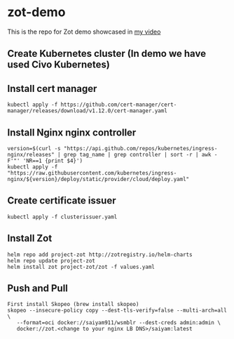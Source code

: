 # zot-demo
This is the repo for Zot demo showcased in [my video](https://youtu.be/zOjOF00aQSY)
## Create Kubernetes cluster (In demo we have used Civo Kubernetes)

## Install cert manager 
`kubectl apply -f https://github.com/cert-manager/cert-manager/releases/download/v1.12.0/cert-manager.yaml`

## Install Nginx nginx controller 
```
version=$(curl -s "https://api.github.com/repos/kubernetes/ingress-nginx/releases" | grep tag_name | grep controller | sort -r | awk -F'"' 'NR==1 {print $4}')
kubectl apply -f "https://raw.githubusercontent.com/kubernetes/ingress-nginx/${version}/deploy/static/provider/cloud/deploy.yaml"
```
## Create certificate issuer
```
kubectl apply -f clusterissuer.yaml
```

## Install Zot 

```
helm repo add project-zot http://zotregistry.io/helm-charts
helm repo update project-zot
helm install zot project-zot/zot -f values.yaml
```

## Push and Pull 

```
First install Skopeo (brew install skopeo)
skopeo --insecure-policy copy --dest-tls-verify=false --multi-arch=all \
   --format=oci docker://saiyam911/wsmblr --dest-creds admin:admin \
   docker://zot.<change to your nginx LB DNS>/saiyam:latest
```
